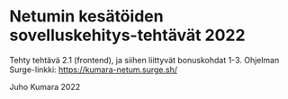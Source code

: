 # Netumin kesätöiden sovelluskehitys-tehtävät 2022


Tehty tehtävä 2.1 (frontend), ja siihen liittyvät bonuskohdat 1-3.
Ohjelman Surge-linkki: https://kumara-netum.surge.sh/

Juho Kumara 2022


